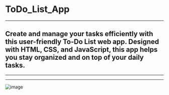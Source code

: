 # ToDo_List_App

-------

## Create and manage your tasks efficiently with this user-friendly To-Do List web app. Designed with HTML, CSS, and JavaScript, this app helps you stay organized and on top of your daily tasks.

-------


-----

![image](https://github.com/SatishKumar75/ToDo_List_App/assets/106571472/e897ea98-860d-4b05-9eb0-f41eff066257)

